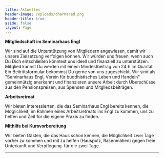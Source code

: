 ```yaml
---
title: Aktuelles
header-image: /uploads/dharmarad.png
header-title: true
aside: false
layout: Page
---
```

**Mitgliedschaft im Seminarhaus Engl**

Wir sind auf die Unterstützung von Mitgliedern angewiesen, damit wir unsere Zielsetzung verfolgen können. Wir würden uns freuen, wenn auch Du Dich entschließen könntest uns ideell und finanziell zu unterstützen. Mitglied kannst Du werden mit einem Mindestbeitrag von 24 € im Quartal. Ein Beitrittsformular bekommst Du gerne von uns zugeschickt. Wir sind als "Seminarhaus Engl, Verein für buddhistisches Leben und Handeln" gemeinnützig anerkannt und finanzieren unsere Arbeit durch Überschüsse aus den Pensionspreisen, aus Spenden und Mitgliedsbeiträgen.

**Arbeitsretreat**

Wir bieten Interessierten, die das Seminarhaus Engl bereits kennen, die Möglichkeit, im Rahmen eines Arbeitsretreats ins Engl zu kommen, uns zu helfen und Zeit für die eigene Praxis zu finden.

**Mithilfe bei Kursvorbereitung**

Wir bieten Gästen, die das Haus schon kennen, die Möglichkeit zwei Tage vorher zu kommen und mit zu helfen (Hausputz, Rasenmähen) gegen freie Unterkunft und Verpflegung  für die zwei Tage.

****
